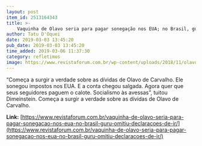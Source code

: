 ```yaml
---
layout: post
item_id: 2513164343
title: >-
    Vaquinha de Olavo seria para pagar sonegação nos EUA; no Brasil, guru omitiu declarações de IR
author: Tatu D'Oquei
date: 2019-03-03 13:45:20
pub_date: 2019-03-03 13:45:20
time_added: 2019-03-06 11:37:30
category: refletimos
image: https://www.revistaforum.com.br/wp-content/uploads/2018/11/olavo-eduardo-bolsonaro-e1541410345621.jpg
---
```


“Começa a surgir a verdade sobre as dívidas de Olavo de Carvalho. Ele sonegou impostos nos EUA. E a conta chegou salgada. Agora quer que seus seguidores paguem o calote. Socialismo às avessas”, tuitou Dimeinstein. Começa a surgir a verdade sobre as dívidas de Olavo de Carvalho.

**Link:** [https://www.revistaforum.com.br/vaquinha-de-olavo-seria-para-pagar-sonegacao-nos-eua-no-brasil-guru-omitiu-declaracoes-de-ir/](https://www.revistaforum.com.br/vaquinha-de-olavo-seria-para-pagar-sonegacao-nos-eua-no-brasil-guru-omitiu-declaracoes-de-ir/)

